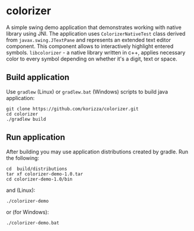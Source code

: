 # colorizer

A simple swing demo application that demonstrates working with native library using JNI. The application uses `ColorizerNativeTest` class derived from `javax.swing.JTextPane` and represents an extended text editor component. This component allows to interactively highlight entered symbols. `libcolorizer` - a native library written in c++, applies necessary color to every symbol depending on whether it's a digit, text or space.


## Build application
Use `gradlew` (Linux) or `gradlew.bat` (Windows) scripts to build java application:

~~~
git clone https://github.com/korizza/colorizer.git
cd colorizer
./gradlew build
~~~


## Run application
After building you may use application distributions created by gradle. Run the following:
~~~
cd  build/distributions
tar xf colorizer-demo-1.0.tar
cd colorizer-demo-1.0/bin
~~~
and (Linux):
~~~
./colorizer-demo
~~~
or (for Windows):
~~~
./colorizer-demo.bat
~~~

